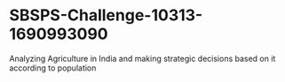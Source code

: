 # SBSPS-Challenge-10313-1690993090
Analyzing Agriculture in India and making strategic decisions based on it according to population
